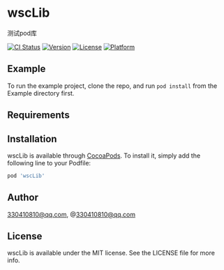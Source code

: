 # wscLib
测试pod库


[![CI Status](https://img.shields.io/travis/330410810@qq.com/wscLib.svg?style=flat)](https://travis-ci.org/330410810@qq.com/wscLib)
[![Version](https://img.shields.io/cocoapods/v/wscLib.svg?style=flat)](https://cocoapods.org/pods/wscLib)
[![License](https://img.shields.io/cocoapods/l/wscLib.svg?style=flat)](https://cocoapods.org/pods/wscLib)
[![Platform](https://img.shields.io/cocoapods/p/wscLib.svg?style=flat)](https://cocoapods.org/pods/wscLib)

## Example

To run the example project, clone the repo, and run `pod install` from the Example directory first.

## Requirements

## Installation

wscLib is available through [CocoaPods](https://cocoapods.org). To install
it, simply add the following line to your Podfile:

```ruby
pod 'wscLib'
```

## Author

330410810@qq.com, @330410810@qq.com

## License

wscLib is available under the MIT license. See the LICENSE file for more info.

